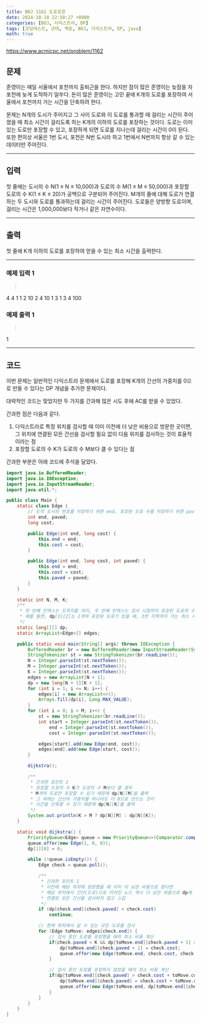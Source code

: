 ```yaml
---
title: BOJ 1162 도로포장
date: 2024-10-10 22:50:27 +0900
categories: [BOJ, 다익스트라, DP]
tags: [코딩테스트, 코테, 백준, BOJ, 다익스트라, DP, java]
math: true
---
```


<https://www.acmicpc.net/problem/1162>

## 문제
준영이는 매일 서울에서 포천까지 출퇴근을 한다. 하지만 잠이 많은 준영이는 늦잠을 자 포천에 늦게 도착하기 일쑤다. 돈이 많은 준영이는 고민 끝에 K개의 도로를 포장하여 서울에서 포천까지 가는 시간을 단축하려 한다.

문제는 N개의 도시가 주어지고 그 사이 도로와 이 도로를 통과할 때 걸리는 시간이 주어졌을 때 최소 시간이 걸리도록 하는 K개의 이하의 도로를 포장하는 것이다. 도로는 이미 있는 도로만 포장할 수 있고, 포장하게 되면 도로를 지나는데 걸리는 시간이 0이 된다. 또한 편의상 서울은 1번 도시, 포천은 N번 도시라 하고 1번에서 N번까지 항상 갈 수 있는 데이터만 주어진다.

---
## 입력
첫 줄에는 도시의 수 N(1 ≤ N ≤ 10,000)과 도로의 수 M(1 ≤ M ≤ 50,000)과 포장할 도로의 수 K(1 ≤ K ≤ 20)가 공백으로 구분되어 주어진다. M개의 줄에 대해 도로가 연결하는 두 도시와 도로를 통과하는데 걸리는 시간이 주어진다. 도로들은 양방향 도로이며, 걸리는 시간은 1,000,000보다 작거나 같은 자연수이다.

---
## 출력
첫 줄에 K개 이하의 도로를 포장하여 얻을 수 있는 최소 시간을 출력한다.

---
### 예제 입력 1
> <pre>
4 4 1
1 2 10
2 4 10
1 3 1
3 4 100
> </pre>

### 예제 출력 1
> <pre>
1
> </pre>

---
## 코드

이번 문제는 일반적인 다익스트라 문제에서 도로를 포장해 K개의 간선의 가중치를 0으로 만들 수 있다는 DP 개념을 추가한 문제이다.

대략적인 코드는 맞았지만 두 가지를 간과해 많은 시도 후에 AC를 받을 수 있었다.

간과한 점은 다음과 같다.
1. 다익스트라로 특정 위치를 검사할 때 이미 이전에 더 낮은 비용으로 방문한 곳이면, 그 위치에 연결된 모든 간선을 검사할 필요 없이 다음 위치를 검사하는 것이 효율적이라는 점
2. 포장할 도로의 수 K가 도로의 수 M보다 클 수 있다는 점

간과한 부분은 아래 코드에 주석을 달았다.

```java
import java.io.BufferedReader;
import java.io.IOException;
import java.io.InputStreamReader;
import java.util.*;

public class Main {
    static class Edge {
        // 도착 도시의 번호를 저장하기 위한 end, 포장된 도로 수를 저장하기 위한 paved
        int end, paved;
        long cost;

        public Edge(int end, long cost) {
            this.end = end;
            this.cost = cost;
        }

        public Edge(int end, long cost, int paved) {
            this.end = end;
            this.cost = cost;
            this.paved = paved;
        }
    }

    static int N, M, K;
    /**
     * 첫 번째 인덱스는 도착지를 의미, 두 번째 인덱스는 검사 시점까지 포장된 도로의 수를 의미
     * 예를 들면, dp[3][2]는 2개의 포장된 도로가 있을 때, 3번 지역까지 가는 최소 시간을 의미
     */
    static long[][] dp;
    static ArrayList<Edge>[] edges;

    public static void main(String[] args) throws IOException {
        BufferedReader br = new BufferedReader(new InputStreamReader(System.in));
        StringTokenizer st = new StringTokenizer(br.readLine());
        N = Integer.parseInt(st.nextToken());
        M = Integer.parseInt(st.nextToken());
        K = Integer.parseInt(st.nextToken());
        edges = new ArrayList[N + 1];
        dp = new long[N + 1][K + 1];
        for (int i = 1; i <= N; i++) {
            edges[i] = new ArrayList<>();
            Arrays.fill(dp[i], Long.MAX_VALUE);
        }
        for (int i = 0; i < M; i++) {
            st = new StringTokenizer(br.readLine());
            int start = Integer.parseInt(st.nextToken()),
                end = Integer.parseInt(st.nextToken()),
                cost = Integer.parseInt(st.nextToken());

            edges[start].add(new Edge(end, cost));
            edges[end].add(new Edge(start, cost));
        }

        dijkstra();

        /**
         * 간과한 포인트 2
         * 포장할 도로의 수 K가 도로의 수 M보다 클 경우
         * M개의 도로만 포장할 수 있기 때문에 dp[N][M]을 출력
         * 그 외에는 간선의 가중치를 하나라도 더 0으로 만드는 것이
         * 시간을 단축할 수 있기 때문에 dp[N][K]를 출력
         */
        System.out.println(K > M ? dp[N][M] : dp[N][K]);
    }

    static void dijkstra() {
        PriorityQueue<Edge> queue = new PriorityQueue<>(Comparator.comparingLong(edge -> edge.cost));
        queue.offer(new Edge(1, 0, 0));
        dp[1][0] = 0;

        while (!queue.isEmpty()) {
            Edge check = queue.poll();

            /**
             * 간과한 포인트 1
             * 이전에 해당 위치에 방문했을 때 이미 더 낮은 비용으로 왔다면
             * 해당 위치에서 간선(도로)으로 이어진 노드 역시 더 낮은 비용으로 dp에 저장돼있기 때문에
             * 연결된 모든 간선을 검사하지 않고 스킵
             */
            if (dp[check.end][check.paved] < check.cost)
                continue;

            // 현재 위치에서 갈 수 있는 모든 도로를 검사
            for (Edge toMove: edges[check.end]) {
                // 검사 중인 도로를 포장했을 때의 최소 비용 계산
                if(check.paved < K && dp[toMove.end][check.paved + 1] > check.cost) {
                    dp[toMove.end][check.paved + 1] = check.cost;
                    queue.offer(new Edge(toMove.end, check.cost, check.paved + 1));
                }

                // 검사 중인 도로를 포장하지 않았을 때의 최소 비용 계산
                if(dp[toMove.end][check.paved] > check.cost + toMove.cost) {
                    dp[toMove.end][check.paved] = check.cost + toMove.cost;
                    queue.offer(new Edge(toMove.end, dp[toMove.end][check.paved], check.paved));
                }
            }
        }
    }
}
```
